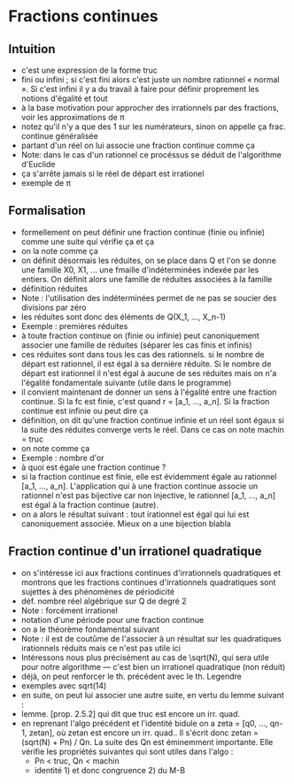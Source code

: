 # Fractions continues
## Intuition
- c'est une expression de la forme truc
- fini ou infini ; si c'est fini alors c'est juste un nombre rationnel « normal
  ». Si c'est infini il y a du travail à faire pour définir proprement les
  notions d'égalité et tout
- à la base motivation pour approcher des irrationnels par des fractions, voir
  les approximations de π
- notez qu'il n'y a que des 1 sur les numérateurs, sinon on appelle ça frac.
  continue généralisée 
- partant d'un réel on lui associe une fraction continue comme ça
- Note: dans le cas d'un rationnel ce procéssus se déduit de l'algorithme
  d'Euclide
- ça s'arrête jamais si le réel de départ est irrationel
- exemple de π
## Formalisation
- formellement on peut définir une fraction continue (finie ou infinie) comme
  une suite qui vérifie ça et ça
- on la note comme ça
- on définit désormais les réduites, on se place dans Q et l'on se donne une
  famille X0, X1, … une fmaille d'indéterminées indexée par les entiers. On
  définit alors une famille de réduites associées à la famille
- définition réduites
- Note : l'utilisation des indéterminées permet de ne pas se soucier des
  divisions par zéro
- les réduites sont donc des éléments de Q(X_1, …, X_n-1)
- Exemple : premières réduites
- à toute fraction continue on (finie ou infinie) peut canoniquement associer
  une famille de réduites (séparer les cas finis et infinis)
- ces réduites sont dans tous les cas des rationnels. si le nombre de départ
  est rationnel, il est égal à sa dernière réduite. Si le nombre de départ est
  irationnel il n'est égal à aucune de ses réduites mais on n'a l'égalité
  fondamentale suivante (utile dans le programme)
- il convient maintenant de donner un sens à l'égalité entre une fraction
  continue. Si la fc est finie, c'est quand r = [a_1, …, a_n]. Si la fraction
  continue est infinie ou peut dire ça
- définition, on dit qu'une fraction continue infinie et un réel sont égaux si
  la suite des réduites converge verts le réel. Dans ce cas on note machin =
  truc
- on note comme ça
- Exemple : nombre d'or
- à quoi est égale une fraction continue ?
- si la fraction continue est finie, elle est évidemment égale au
  rationnel [a_1, …, a_n]. L'application qui à une fraction continue associe un
  rationnel n'est pas bijective car non injective, le rationnel [a_1, …, a_n]
  est égal à la fraction continue (autre).
- on a alors le résultat suivant : tout irationnel est égal qui lui est
  canoniquement associée. Mieux on a une bijection blabla
## Fraction continue d'un irrationel quadratique
- on s'intéresse ici aux fractions continues d'irrationnels quadratiques et
  montrons que les fractions continues d'irrationnels quadratiques sont
  sujettes à des phénomènes de périodicité
- déf. nombre réel algébrique sur Q de degré 2
- Note : forcément irrationel
- notation d'une période pour une fraction continue
- on a le théorème fondamental suivant
- Note : il est de coutûme de l'associer à un résultat sur les quadratiques
  irationnels réduits mais ce n'est pas utile ici
- Intéressons nous plus précisément au cas de \sqrt(N), qui sera utile pour
  notre algorithme — c'est bien un irrationel quadratique (non réduit)
- déjà, on peut renforcer le th. précédent avec le th. Legendre
- exemples avec sqrt(14)
- en suite, on peut lui associer une autre suite, en vertu du lemme suivant :
- lemme. [prop. 2.5.2] qui dit que truc est encore un irr. quad.
- en reprenant l'algo précédent et l'identité bidule on a zeta = [q0, …, qn-1,
  zetan], où zetan est encore un irr. quad.. Il s'écrit donc zetan = (sqrt(N) +
  Pn) / Qn. La suite des Qn est éminemment importante. Elle vérifie les
  propriétés suivantes qui sont utiles dans l'algo : 
  * Pn < truc, Qn < machin
  * identité 1) et donc congruence 2) du M-B
